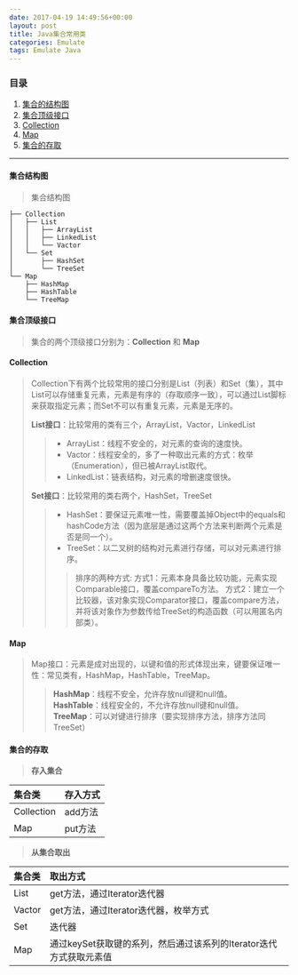 ```yaml
---
date: 2017-04-19 14:49:56+00:00
layout: post
title: Java集合常用类
categories: Emulate
tags: Emulate Java
---
```


### 目录

1. [集合的结构图](#item1)
2. [集合顶级接口](#item2)
3. [Collection](#item3)
4. [Map](#item4)
5. [集合的存取](#item5)

---
#### <span id="item1">集合结构图</span>
> 集合结构图
```
├── Collection
│   ├── List
│   │   ├── ArrayList
│   │   ├── LinkedList
│   │   └── Vactor
│   └── Set
│       ├── HashSet
│       └── TreeSet
└── Map
    ├── HashMap
    ├── HashTable
    └── TreeMap
```

#### <span id="item2">集合顶级接口</span>
> 集合的两个顶级接口分别为：**Collection** 和 **Map**<br />

#### <span id="item3">Collection</span>
> Collection下有两个比较常用的接口分别是List（列表）和Set（集），其中List可以存储重复元素，元素是有序的（存取顺序一致），可以通过List脚标来获取指定元素；而Set不可以有重复元素，元素是无序的。<br />
> 
> **List接口**：比较常用的类有三个，ArrayList，Vactor，LinkedList
>> * ArrayList：线程不安全的，对元素的查询的速度快。
>> * Vactor：线程安全的，多了一种取出元素的方式：枚举（Enumeration），但已被ArrayList取代。
>> * LinkedList：链表结构，对元素的增删速度很快。
> 
> **Set接口**：比较常用的类右两个，HashSet，TreeSet
>> * HashSet：要保证元素唯一性，需要覆盖掉Object中的equals和hashCode方法（因为底层是通过这两个方法来判断两个元素是否是同一个）。
>> * TreeSet：以二叉树的结构对元素进行存储，可以对元素进行排序。
>>> 排序的两种方式:
>>> 方式1：元素本身具备比较功能，元素实现Comparable接口，覆盖compareTo方法。
>>> 方式2：建立一个比较器，该对象实现Comparator接口，覆盖compare方法，并将该对象作为参数传给TreeSet的构造函数（可以用匿名内部类）。
>>
> 

#### <span id="item4">Map</span>
> Map接口：元素是成对出现的，以键和值的形式体现出来，键要保证唯一性：常见类有，HashMap，HashTable，TreeMap。
>> **HashMap**：线程不安全，允许存放null键和null值。<br />
>> **HashTable**：线程安全的，不允许存放null键和null值。<br />
>> **TreeMap**：可以对键进行排序（要实现排序方法，排序方法同TreeSet）<br />
> 

#### <span id="item5">集合的存取</span>
> **存入集合**
> 
|集合类|存入方式|
|:----|:------|
|Collection|add方法|
|Map|put方法|
> 
> **从集合取出**
> 
|集合类|取出方式|
|:----|:------|
|List|get方法，通过Iterator迭代器|
|Vactor|get方法，通过Iterator迭代器，枚举方式|
|Set|迭代器|
|Map|通过keySet获取键的系列，然后通过该系列的Iterator迭代方式获取元素值|
> 

